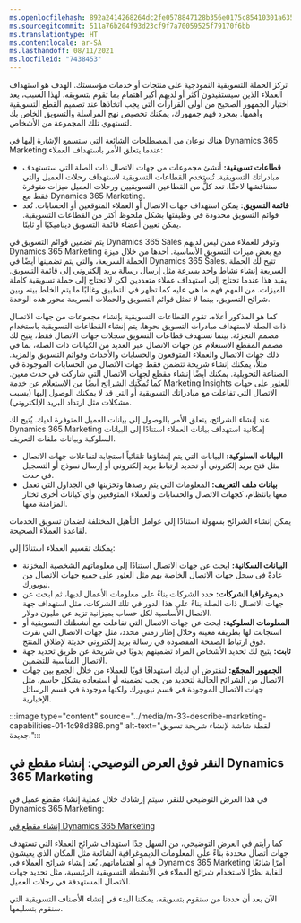 ```yaml
---
ms.openlocfilehash: 892a2414268264dc2fe0578847128b356e0175c85410301a6354e8cfc85131a6
ms.sourcegitcommit: 511a76b204f93d23cf9f7a70059525f79170f6bb
ms.translationtype: HT
ms.contentlocale: ar-SA
ms.lasthandoff: 08/11/2021
ms.locfileid: "7438453"
---
```

تركز الحملة التسويقية النموذجية على منتجات أو خدمات مؤسستك. الهدف هو استهداف العملاء الذين سيستفيدون أكثر أو لديهم أكبر اهتمام بما تقوم بتسويقه. لهذا السبب، يعد اختيار الجمهور الصحيح من أولى القرارات التي يجب اتخاذها عند تصميم القطع التسويقية وأهمها. بمجرد فهم جمهورك، يمكنك تخصيص نهج المراسلة والتسويق الخاص بك لتستهوي تلك المجموعة من الأشخاص.

هناك نوعان من المصطلحات الشائعة التي ستسمع الإشارة إليها في Dynamics 365 Marketing عندما يتعلق الأمر باستهداف العملاء:

 -  **قطاعات تسويقية:** أنشئ مجموعات من جهات الاتصال ذات الصلة التي ستستهدف مبادراتك التسويقية. تُستخدم القطاعات التسويقية لاستهداف رحلات العميل والتي سنناقشها لاحقًا. تعد كلٌّ من القطاعين التسويقيين ورحلات العميل ميزات متوفرة فقط مع Dynamics 365 Marketing.
 -  **قائمة التسويق:** يمكن استهداف جهات الاتصال أو العملاء المتوقعين أو الحسابات. تُعد قوائم التسويق محدودة في وظيفتها بشكل ملحوظ أكثر من القطاعات التسويقية. يمكن تعيين أعضاء قائمة التسويق ديناميكيًا أو ثابتًا.

يتم تضمين قوائم التسويق في Dynamics 365 Sales وتوفر للعملاء ممن ليس لديهم Dynamics 365 Marketing مع بعض ميزات التسويق الأساسية. أحدها من خلال ميزة الحملة السريعة، والتي يتم تضمينها أيضًا في Dynamics 365 Sales. تتيح لك الحملة السريعة إنشاء نشاط واحد بسرعة مثل إرسال رسالة بريد إلكتروني إلى قائمة التسويق. يفيد هذا عندما تحتاج إلى استهداف عملاء متعددين لكن لا تحتاج إلى حملة تسويقية كاملة الميزات. من المهم فهم ما هي عليه كما تظهر في التطبيق وغالبًا ما يتم الخلط بينه وبين شرائح التسويق، بينما لا تمثل قوائم التسويق والحملات السريعة محور هذه الوحدة.

كما هو المذكور أعلاه، تقوم القطاعات التسويقية بإنشاء مجموعات من جهات الاتصال ذات الصلة لاستهداف مبادرات التسويق نحوها. يتم إنشاء القطاعات التسويقية باستخدام مصمم التجزئة. بينما تستهدف قطاعات التسويق سجلات جهات الاتصال فقط، يتيح لك مصمم المقطع الاستعلام عن جهات الاتصال عبر العديد من الكيانات ذات الصلة، بما في ذلك جهات الاتصال والعملاء المتوقعون والحسابات والأحداث وقوائم التسويق والمزيد. مثلاُ، يمكنك إنشاء شريحة تتضمن فقط جهات الاتصال من الحسابات الموجودة في الصناعة التحويلية. يمكنك أيضًا إنشاء مقطع لجهات الاتصال التي شاركت في حدث معين. كما تُمكّنك الشرائح أيضًا من الاستعلام عن خدمة Marketing Insights للعثور على جهات الاتصال التي تفاعلت مع مبادراتك التسويقية أو التي قد لا يمكنك الوصول إليها (بسبب مشكلات مثل ارتداد البريد الإلكتروني).

عند إنشاء الشرائح، يتعلق الأمر بالوصول إلى بيانات العميل المتوفرة لديك. يُتيح لك Dynamics 365 Marketing إمكانية استهداف بيانات العملاء استنادًا إلى البيانات السلوكية وبيانات ملفات التعريف.

 -  **البيانات السلوكية:** البيانات التي يتم إنشاؤها تلقائياً استجابة لتفاعلات جهات الاتصال مثل فتح بريد إلكتروني أو تحديد ارتباط بريد إلكتروني أو إرسال نموذج أو التسجيل في حدث.
 -  **بيانات ملف التعريف:** المعلومات التي يتم رصدها وتخزينها في الجداول التي تعمل معها بانتظام، كجهات الاتصال والحسابات والعملاء المتوقعين وأي كيانات أخرى تختار المزامنة معها.

يمكن إنشاء الشرائح بسهولة استنادًا إلى عوامل التأهيل المختلفة لضمان تسويق الخدمات لقاعدة العملاء الصحيحة.

يمكنك تقسيم العملاء استنادًا إلى:

 -  **البيانات السكانية:** ابحث عن جهات الاتصال استنادًا إلى معلوماتهم الشخصية المخزنة عادةً في سجل جهات الاتصال الخاصة بهم مثل العثور على جميع جهات الاتصال من نيويورك.
 -  **ديموغرافيا الشركات:** حدد الشركات بناءً على معلومات الأعمال لديها، ثم ابحث عن جهات الاتصال ذات الصلة بناءً على هذا الدور في تلك الشركات، مثل استهداف جهة الاتصال الأساسية لكل حساب بميزانية تزيد عن مليون دولار.
 -  **المعلومات السلوكية:** ابحث عن جهات الاتصال التي تفاعلت مع أنشطتك التسويقية أو استجابت لها بطريقة معينة وخلال إطار زمني محدد، مثل جهات الاتصال التي نقرت فوق ارتباط الصفحة المقصودة في رسالة بريد إلكتروني حديثة لإطلاق المنتج.
 -  **ثابت:** يتيح لك تحديد الأشخاص المراد تضمينهم يدويًا في شريحة عن طريق تحديد جهة الاتصال المناسبة للتضمين.
 -  **الجمهور المجمّع:** لنفترض أن لديك استهدافًا قويًا للعملاء من خلال الجمع بين جهات الاتصال من الشرائح الحالية لتحديد من يجب تضمينه أو استبعاده بشكل حاسم، مثل جهات الاتصال الموجودة في قسم نيويورك ولكنها موجودة في قسم الرسائل الإخبارية.

:::image type="content" source="../media/m-33-describe-marketing-capabilities-01-1c98d386.png" alt-text="لقطة شاشة لإنشاء شريحة تسويق جديدة.":::


## <a name="demo-click-through-create-a-segment-in-dynamics-365-marketing"></a>النقر فوق العرض التوضيحي: إنشاء مقطع في Dynamics 365 Marketing

في هذا العرض التوضيحي للنقر، سيتم إرشادك خلال عملية إنشاء مقطع عميل في Dynamics 365 Marketing:

[إنشاء مقطع في Dynamics 365 Marketing](https://edxinteractivepage.blob.core.windows.net/edxpages/mb-910/MB910-LP-MKTING-M3-Segments/index.html?azure-portal=true)

كما رأيتم في العرض التوضيحي، من السهل جدًا استهداف شرائح العملاء التي تستهدف جهات اتصال محددة بناءً على المعلومات الديموغرافية الشائعة مثل المكان الذي يعيشون فيه أو اهتماماتهم. يُعد إنشاء شرائح العملاء في Dynamics 365 Marketing أمرًا شائعًا للغاية نظرًا لاستخدام شرائح العملاء في الأنشطة التسويقية الرئيسية، مثل تحديد جهات الاتصال المستهدفة في رحلات العميل.

الآن بعد أن حددنا من سنقوم بتسويقه، يمكننا البدء في إنشاء الأصناف التسويقية التي سنقوم بتسليمها.
